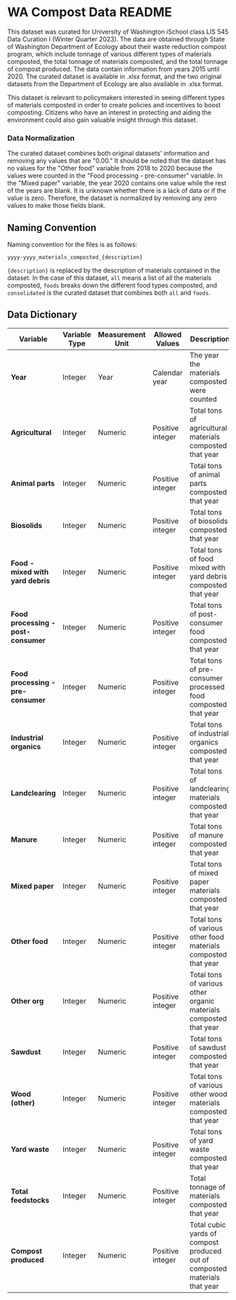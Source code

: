 # WA Compost Data README
This dataset was curated for University of Washington iSchool class LIS 545 Data Curation I (Winter Quarter 2023). The data are obtained through State of Washington Department of Ecology about their waste reduction compost program, which include tonnage of various different types of materials composted, the total tonnage of materials composted, and the total tonnage of compost produced. The data contain information from years 2015 until 2020. The curated dataset is available in .xlsx format, and the two original datasets from the Department of Ecology are also available in .xlsx format.

This dataset is relevant to policymakers interested in seeing different types of materials composted in order to create policies and incentives to boost composting. Citizens who have an interest in protecting and aiding the environment could also gain valuable insight through this dataset.

### Data Normalization
The curated dataset combines both original datasets' information and removing any values that are "0.00." It should be noted that the dataset has no values for the "Other food" variable from 2018 to 2020 because the values were counted in the "Food processing - pre-consumer" variable. In the "Mixed paper" variable, the year 2020 contains one value while the rest of the years are blank. It is unknown whether there is a lack of data or if the value is zero. Therefore, the dataset is normalized by removing any zero values to make those fields blank.

## Naming Convention

Naming convention for the files is as follows:
```
yyyy-yyyy_materials_composted_{description}
```
`{description}` is replaced by the description of materials contained in the dataset. In the case of this dataset, `all` means a list of all the materials composted, `foods` breaks down the different food types composted, and `consolidated` is the curated dataset that combines both `all` and `foods`.

## Data Dictionary

| **Variable** | **Variable Type** | **Measurement Unit** | **Allowed Values** | **Description** |
| --- | --- | --- | --- | --- |
| **Year** | Integer | Year | Calendar year | The year the materials composted were counted |
| **Agricultural** | Integer | Numeric | Positive integer | Total tons of agricultural materials composted that year |
| **Animal parts** | Integer | Numeric | Positive integer | Total tons of animal parts composted that year |
| **Biosolids** | Integer | Numeric | Positive integer | Total tons of biosolids composted that year |
| **Food - mixed with yard debris** | Integer | Numeric | Positive integer | Total tons of food mixed with yard debris composted that year |
| **Food processing - post-consumer** | Integer | Numeric | Positive integer | Total tons of post-consumer food composted that year |
| **Food processing - pre-consumer** | Integer | Numeric | Positive integer | Total tons of pre-consumer processed food composted that year |
| **Industrial organics** | Integer | Numeric | Positive integer | Total tons of industrial organics composted that year |
| **Landclearing** | Integer | Numeric | Positive integer | Total tons of landclearing materials composted that year |
| **Manure** | Integer | Numeric | Positive integer | Total tons of manure composted that year |
| **Mixed paper** | Integer | Numeric | Positive integer | Total tons of mixed paper materials composted that year |
| **Other food** | Integer | Numeric | Positive integer | Total tons of various other food materials composted that year |
| **Other org** | Integer | Numeric | Positive integer | Total tons of various other organic materials composted that year |
| **Sawdust** | Integer | Numeric | Positive integer | Total tons of sawdust composted that year |
| **Wood (other)** | Integer | Numeric | Positive integer | Total tons of various other wood materials composted that year |
| **Yard waste** | Integer | Numeric | Positive integer | Total tons of yard waste composted that year |
| **Total feedstocks** | Integer | Numeric | Positive integer | Total tonnage of  materials composted that year |
| **Compost produced** | Integer | Numeric | Positive integer | Total cubic yards of compost produced out of composted materials that year |
